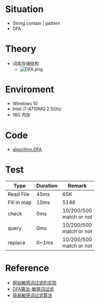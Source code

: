 
# Situation
- String.contain | pattern
- DFA

# Theory
- 词库存储结构
	- ![DFA.png](http://otzm88f21.bkt.clouddn.com/d0aac9e1-429f-4357-9aab-705ac5882a5c.png)


# Enviroment
- Windows 10
- Intel i7-4710MQ 2.5Ghz
- 16G 内存


# Code
- [algorithm.DFA](https://github.com/yqjdcyy/Utils_Work/tree/master/Basic/src/main/java/com/yao/algorithm/dfa/self)

# Test
|     Type    | Duration |             Remark            |
|-------------|----------|-------------------------------|
| Read File   | 45ms     | 65K                           |
| Fill in map | 10ms     | 5146                          |
| check       | 0ms      | 10/200/500 <br/> match or not |
| query       | 0ms      | 10/200/500 <br/> match or not |
| replace     | 0~1ms    | 10/200/500 <br/> match or not |


# Reference
- [网站敏感词过滤的实现](https://www.jianshu.com/p/7b74d664ddc3)
- [DFA算法-敏感词过滤](https://blog.csdn.net/CoffeeAndIce/article/details/79031871)
- [简易敏感词过滤算法](http://www.scienjus.com/censor-words/)
